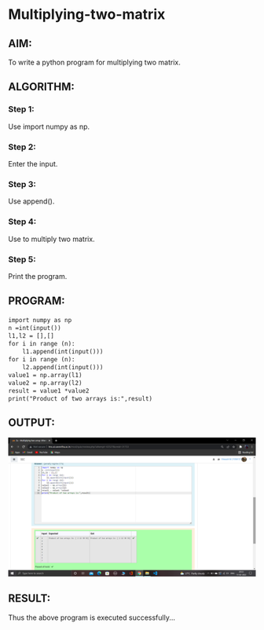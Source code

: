 # Multiplying-two-matrix

## AIM: 
To write a python program for multiplying two matrix.

## ALGORITHM:

### Step 1:
Use import numpy as np.
### Step 2:
Enter the input.
### Step 3:
Use append().
### Step 4:
Use to multiply two matrix.
### Step 5:
Print the program.
## PROGRAM:
~~~
import numpy as np
n =int(input())
l1,l2 = [],[]
for i in range (n):
    l1.append(int(input()))
for i in range (n):
    l2.append(int(input()))
value1 = np.array(l1)
value2 = np.array(l2)
result = value1 *value2
print("Product of two arrays is:",result)
~~~
## OUTPUT:
![Output image](multiplic.png)


## RESULT:
Thus the above program is executed successfully...

